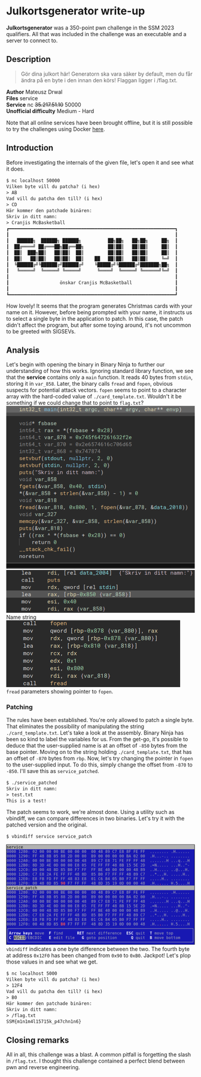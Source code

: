# Julkortsgenerator write-up
<b>Julkortsgenerator</b> was a 350-point pwn challenge in the SSM 2023 qualifiers. All that was included in the challenge was an executable and a server to connect to.

## Description
> Gör dina julkort här! Generatorn ska vara säker by default, men du får ändra på en byte i den innan den körs!
Flaggan ligger i /flag.txt.

**Author** Mateusz Drwal<br>
**Files** service<br>
**Service** nc <s>35.217.51.10</s> 50000<br>
**Unofficial difficulty** Medium - Hard

Note that all online services have been brought offline, but it is still possible to try the challenges using Docker <a href="https://github.com/Kodsport/sakerhetssm-2023-solutions/">here</a>.
## Introduction
Before investigating the internals of the given file, let's open it and see what it does.
```
$ nc localhost 50000
Vilken byte vill du patcha? (i hex)
> AB
Vad vill du patcha den till? (i hex)
> CD
Här kommer den patchade binären:
Skriv in ditt namn:
> Cranjis McBasketball
┏━━━━━━━━━━━━━━━━━━━━━━━━━━━━━━━━━━━━━━━━━━━━━━━━━━━━━━━━━━━━━━┓
┃                                                              ┃
┃   ██████╗  ██████╗ ██████╗          ██╗██╗   ██╗██╗     ██╗  ┃
┃  ██╔════╝ ██╔═══██╗██╔══██╗         ██║██║   ██║██║     ██║  ┃
┃  ██║  ███╗██║   ██║██║  ██║         ██║██║   ██║██║     ██║  ┃
┃  ██║   ██║██║   ██║██║  ██║    ██   ██║██║   ██║██║     ╚═╝  ┃
┃  ╚██████╔╝╚██████╔╝██████╔╝    ╚█████╔╝╚██████╔╝███████╗██╗  ┃
┃   ╚═════╝  ╚═════╝ ╚═════╝      ╚════╝  ╚═════╝ ╚══════╝╚═╝  ┃
┃                                                              ┃
┃                   önskar Cranjis McBasketball                ┃ 
┃                                                              ┃
┗━━━━━━━━━━━━━━━━━━━━━━━━━━━━━━━━━━━━━━━━━━━━━━━━━━━━━━━━━━━━━━┛
```
How lovely! It seems that the program generates Christmas cards with your name on it. However, before being prompted with your name, it instructs us to select a single byte in the application to patch. In this case, the patch didn't affect the program, but after some toying around, it's not uncommon to be greeted with SIGSEVs.
## Analysis
Let's begin with opening the binary in Binary Ninja to further our understanding of how this works. Ignoring standard library function, we see that the **service** contains only a `main` function. It reads 40 bytes from `stdin`, storing it in `var_858`. Later, the binary calls `fread` and `fopen`, obvious suspects for potential attack vectors. `fopen` seems to point to a character array with the hard-coded value of `./card_template.txt`. Wouldn't it be something if we could change that to point to `flag.txt`?
<img src="binja1.png"></img><br>
<img src="name_str.png"></img>
<br>Name string<br>
<img src="fread_call.png"></img>
<br>`fread` parameters showing pointer to `fopen`.
### Patching
The rules have been established. You're only allowed to patch a single byte. That eliminates the possibility of manipulating the string `./card_template.txt`. Let's take a look at the assembly. Binary Ninja has been so kind to label the variables for us. From the get-go, it's possible to deduce that the user-supplied name is at an offset of `-850` bytes from the base pointer. Moving on to the string holding `./card_template.txt`, that has an offset of `-870` bytes from `rbp`. Now, let's try changing the pointer in `fopen` to the user-supplied input. To do this, simply change the offset from `-870` to `-850`. I'll save this as `service_patched`.

```
$ ./service_patched
Skriv in ditt namn:
> test.txt
This is a test!
```
The patch seems to work, we're almost done. Using a utility such as vbindiff, we can compare differences in two binaries. Let's try it with the patched version and the original.
```
$ vbindiff service service_patch
```
<img src="vbindiff.png"></img>
`vbindiff` indicates a one byte difference between the two. The fourth byte at address `0x12F0` has been changed from `0x90` to `0xB0`. Jackpot! Let's plop those values in and see what we get.
```
$ nc localhost 5000
Vilken byte vill du patcha? (i hex)
> 12F4
Vad vill du patcha den till? (i hex)
> B0
Här kommer den patchade binären:
Skriv in ditt namn:
> /flag.txt
SSM{m1n1m4l15715k_p47chn1n6}
```
## Closing remarks
All in all, this challenge was a blast. A common pitfall is forgetting the slash in `/flag.txt`. I thought this challenge contained a perfect blend between pwn and reverse engineering. 
